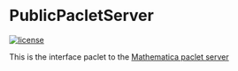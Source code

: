 <a id="publicpacletserver" style="width:0;height:0;margin:0;padding:0;">&zwnj;</a>

# PublicPacletServer

   [![license](http://img.shields.io/badge/license-MIT-blue.svg)](https://opensource.org/licenses/MIT)

This is the interface paclet to the  [Mathematica paclet server](https://paclets.github.io/PacletServer/)
